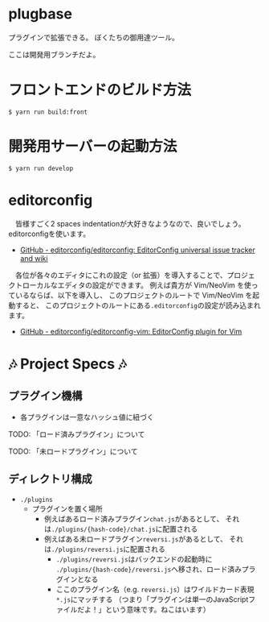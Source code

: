 # plugbase

プラグインで拡張できる。
ぼくたちの御用達ツール。

ここは開発用ブランチだよ。


# フロントエンドのビルド方法
```shell-session
$ yarn run build:front
```

# 開発用サーバーの起動方法
```shell-session
$ yarn run develop
```


# editorconfig
　皆様すごく2 spaces indentationが大好きなようなので、良いでしょう。
editorconfigを使います。

- [GitHub - editorconfig/editorconfig: EditorConfig universal issue tracker and wiki](https://github.com/editorconfig/editorconfig)

　各位が各々のエディタにこれの設定（or 拡張）を導入することで、プロジェクトローカルなエディタの設定ができます。
例えば貴方が Vim/NeoVim を使っているならば、以下を導入し、
このプロジェクトのルートで Vim/NeoVim を起動すると、
このプロジェクトのルートにある`.editorconfig`の設定が読み込まれます。

- [GitHub - editorconfig/editorconfig-vim: EditorConfig plugin for Vim](https://github.com/editorconfig/editorconfig-vim)


# :notes: Project Specs :notes:
## プラグイン機構

- 各プラグインは一意なハッシュ値に紐づく

TODO: 「ロード済みプラグイン」について

TODO: 「未ロードプラグイン」について

## ディレクトリ構成

- `./plugins`
    - プラグインを置く場所
        - 例えばあるロード済みプラグイン`chat.js`があるとして、
          それは`./plugins/{hash-code}/chat.js`に配置される
        - 例えばある未ロードプラグイン`reversi.js`があるとして、
          それは`./plugins/reversi.js`に配置される
            - `./plugins/reversi.js`はバックエンドの起動時に
              `./plugins/{hash-code}/reversi.js`へ移され、ロード済みプラグインとなる
            - ここのプラグイン名（e.g. `reversi.js`）はワイルドカード表現`*.js`にマッチする
              （つまり「プラグインは単一のJavaScriptファイルだよ！」という意味です。ねこはいます）
